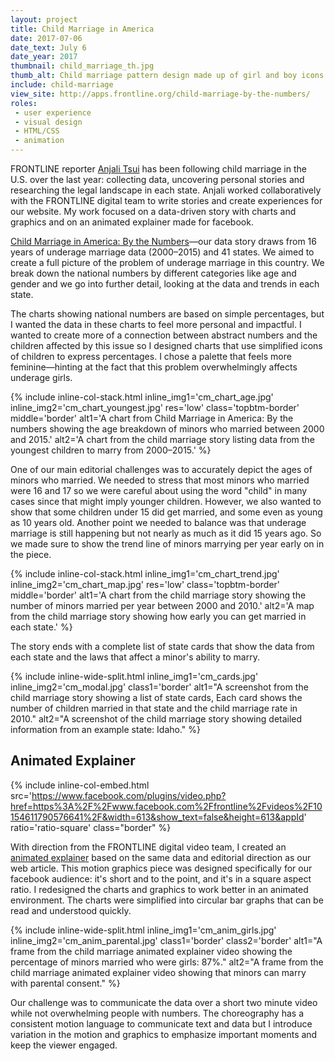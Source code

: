 ```yaml
---
layout: project
title: Child Marriage in America
date: 2017-07-06
date_text: July 6
date_year: 2017
thumbnail: child_marriage_th.jpg
thumb_alt: Child marriage pattern design made up of girl and boy icons.
include: child-marriage
view_site: http://apps.frontline.org/child-marriage-by-the-numbers/
roles: 
 - user experience
 - visual design
 - HTML/CSS
 - animation
---
```


FRONTLINE reporter [Anjali Tsui](https://twitter.com/anjalitsui?lang=en) has been following child marriage in the U.S. over the last year: collecting data, uncovering personal stories and researching the legal landscape in each state. Anjali worked collaboratively with the FRONTLINE digital team to write stories and create experiences for our website. My work focused on a data-driven story with charts and graphics and on an animated explainer made for facebook.

[Child Marriage in America: By the Numbers](http://apps.frontline.org/child-marriage-by-the-numbers/)—our data story draws from 16 years of underage marriage data (2000–2015) and 41 states. We aimed to create a full picture of the problem of underage marriage in this country. We break down the national numbers by different categories like age and gender and we go into further detail, looking at the data and trends in each state.

The charts showing national numbers are based on simple percentages, but I wanted the data in these charts to feel more personal and impactful. I wanted to create more of a connection between abstract numbers and the children affected by this issue so I designed charts that use simplified icons of children to express percentages. I chose a palette that feels more feminine—hinting at the fact that this problem overwhelmingly affects underage girls. 

{% include inline-col-stack.html inline_img1='cm_chart_age.jpg' inline_img2='cm_chart_youngest.jpg' res='low' class='topbtm-border' middle='border' alt1='A chart from Child Marriage in America: By the numbers showing the age breakdown of minors who married between 2000 and 2015.' alt2='A chart from the child marriage story listing data from the youngest children to marry from 2000–2015.' %}

One of our main editorial challenges was to accurately depict the ages of minors who married. We needed to stress that most minors who married were 16 and 17 so we were careful about using the word "child" in many cases since that might imply younger children. However, we also wanted to show that some children under 15 did get married, and some even as young as 10 years old. Another point we needed to balance was that underage marriage is still happening but not nearly as much as it did 15 years ago. So we made sure to show the trend line of minors marrying per year early on in the piece.

{% include inline-col-stack.html inline_img1='cm_chart_trend.jpg' inline_img2='cm_chart_map.jpg' res='low' class='topbtm-border' middle='border' alt1='A chart from the child marriage story showing the number of minors married per year between 2000 and 2010.' alt2='A map from the child marriage story showing how early you can get married in each state.' %}

The story ends with a complete list of state cards that show the data from each state and the laws that affect a minor's ability to marry.

{% include inline-wide-split.html inline_img1='cm_cards.jpg' inline_img2='cm_modal.jpg' class1='border' alt1="A screenshot from the child marriage story showing a list of state cards, Each card shows the number of children married in that state and the child marriage rate in 2010." alt2="A screenshot of the child marriage story showing detailed information from an example state: Idaho." %}

## Animated Explainer

{% include inline-col-embed.html src='https://www.facebook.com/plugins/video.php?href=https%3A%2F%2Fwww.facebook.com%2Ffrontline%2Fvideos%2F10154611790576641%2F&width=613&show_text=false&height=613&appId' ratio='ratio-square' class="border" %}

With direction from the FRONTLINE digital video team, I created an [animated explainer](https://www.facebook.com/frontline/videos/10154611790576641/) based on the same data and editorial direction as our web article. This motion graphics piece was designed specifically for our facebook audience: it's short and to the point, and it's in a square aspect ratio. I redesigned the charts and graphics to work better in an animated environment. The charts were simplified into circular bar graphs that can be read and understood quickly.

{% include inline-wide-split.html inline_img1='cm_anim_girls.jpg' inline_img2='cm_anim_parental.jpg' class1='border' class2='border' alt1="A frame from the child marriage animated explainer video showing the percentage of minors married who were girls: 87%." alt2="A frame from the child marriage animated explainer video showing that minors can marry with parental consent." %}

Our challenge was to communicate the data over a short two minute video while not overwhelming people with numbers. The choreography has a consistent motion language to communicate text and data but I introduce variation in the motion and graphics to emphasize important moments and keep the viewer engaged.

